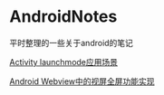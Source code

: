 # AndroidNotes
平时整理的一些关于android的笔记

[Activity launchmode应用场景](http://souly.cn/技术博文/2015/07/03/activity-LaunchMode-应用场景/)

[Android Webview中的视屏全屏功能实现](http://www.jianshu.com/p/721446c7387e)



